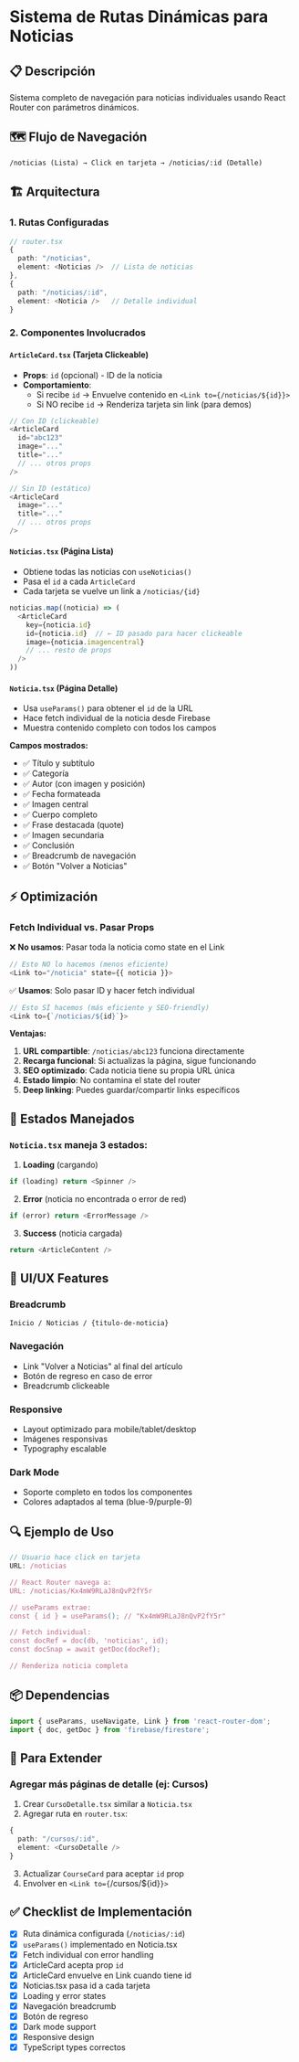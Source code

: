 # Sistema de Rutas Dinámicas para Noticias

## 📋 Descripción

Sistema completo de navegación para noticias individuales usando React Router con parámetros dinámicos.

## 🗺️ Flujo de Navegación

```
/noticias (Lista) → Click en tarjeta → /noticias/:id (Detalle)
```

## 🏗️ Arquitectura

### 1. **Rutas Configuradas**
```typescript
// router.tsx
{
  path: "/noticias",
  element: <Noticias />  // Lista de noticias
},
{
  path: "/noticias/:id",
  element: <Noticia />   // Detalle individual
}
```

### 2. **Componentes Involucrados**

#### `ArticleCard.tsx` (Tarjeta Clickeable)
- **Props**: `id` (opcional) - ID de la noticia
- **Comportamiento**: 
  - Si recibe `id` → Envuelve contenido en `<Link to={/noticias/${id}}>`
  - Si NO recibe `id` → Renderiza tarjeta sin link (para demos)

```typescript
// Con ID (clickeable)
<ArticleCard
  id="abc123"
  image="..."
  title="..."
  // ... otros props
/>

// Sin ID (estático)
<ArticleCard
  image="..."
  title="..."
  // ... otros props
/>
```

#### `Noticias.tsx` (Página Lista)
- Obtiene todas las noticias con `useNoticias()`
- Pasa el `id` a cada `ArticleCard`
- Cada tarjeta se vuelve un link a `/noticias/{id}`

```typescript
noticias.map((noticia) => (
  <ArticleCard
    key={noticia.id}
    id={noticia.id}  // ← ID pasado para hacer clickeable
    image={noticia.imagencentral}
    // ... resto de props
  />
))
```

#### `Noticia.tsx` (Página Detalle)
- Usa `useParams()` para obtener el `id` de la URL
- Hace fetch individual de la noticia desde Firebase
- Muestra contenido completo con todos los campos

**Campos mostrados:**
- ✅ Título y subtítulo
- ✅ Categoría
- ✅ Autor (con imagen y posición)
- ✅ Fecha formateada
- ✅ Imagen central
- ✅ Cuerpo completo
- ✅ Frase destacada (quote)
- ✅ Imagen secundaria
- ✅ Conclusión
- ✅ Breadcrumb de navegación
- ✅ Botón "Volver a Noticias"

## ⚡ Optimización

### **Fetch Individual vs. Pasar Props**
❌ **No usamos**: Pasar toda la noticia como state en el Link
```typescript
// Esto NO lo hacemos (menos eficiente)
<Link to="/noticia" state={{ noticia }}>
```

✅ **Usamos**: Solo pasar ID y hacer fetch individual
```typescript
// Esto SÍ hacemos (más eficiente y SEO-friendly)
<Link to={`/noticias/${id}`}>
```

**Ventajas:**
1. **URL compartible**: `/noticias/abc123` funciona directamente
2. **Recarga funcional**: Si actualizas la página, sigue funcionando
3. **SEO optimizado**: Cada noticia tiene su propia URL única
4. **Estado limpio**: No contamina el state del router
5. **Deep linking**: Puedes guardar/compartir links específicos

## 🔄 Estados Manejados

### `Noticia.tsx` maneja 3 estados:

1. **Loading** (cargando)
```typescript
if (loading) return <Spinner />
```

2. **Error** (noticia no encontrada o error de red)
```typescript
if (error) return <ErrorMessage />
```

3. **Success** (noticia cargada)
```typescript
return <ArticleContent />
```

## 🎨 UI/UX Features

### Breadcrumb
```
Inicio / Noticias / {titulo-de-noticia}
```

### Navegación
- Link "Volver a Noticias" al final del artículo
- Botón de regreso en caso de error
- Breadcrumb clickeable

### Responsive
- Layout optimizado para mobile/tablet/desktop
- Imágenes responsivas
- Typography escalable

### Dark Mode
- Soporte completo en todos los componentes
- Colores adaptados al tema (blue-9/purple-9)

## 🔍 Ejemplo de Uso

```typescript
// Usuario hace click en tarjeta
URL: /noticias

// React Router navega a:
URL: /noticias/Kx4mW9RLaJ8nQvP2fY5r

// useParams extrae:
const { id } = useParams(); // "Kx4mW9RLaJ8nQvP2fY5r"

// Fetch individual:
const docRef = doc(db, 'noticias', id);
const docSnap = await getDoc(docRef);

// Renderiza noticia completa
```

## 📦 Dependencias

```typescript
import { useParams, useNavigate, Link } from 'react-router-dom';
import { doc, getDoc } from 'firebase/firestore';
```

## 🚀 Para Extender

### Agregar más páginas de detalle (ej: Cursos)

1. Crear `CursoDetalle.tsx` similar a `Noticia.tsx`
2. Agregar ruta en `router.tsx`:
```typescript
{
  path: "/cursos/:id",
  element: <CursoDetalle />
}
```
3. Actualizar `CourseCard` para aceptar `id` prop
4. Envolver en `<Link to={`/cursos/${id}`}>`

## ✅ Checklist de Implementación

- [x] Ruta dinámica configurada (`/noticias/:id`)
- [x] `useParams()` implementado en Noticia.tsx
- [x] Fetch individual con error handling
- [x] ArticleCard acepta prop `id`
- [x] ArticleCard envuelve en Link cuando tiene id
- [x] Noticias.tsx pasa id a cada tarjeta
- [x] Loading y error states
- [x] Navegación breadcrumb
- [x] Botón de regreso
- [x] Dark mode support
- [x] Responsive design
- [x] TypeScript types correctos
